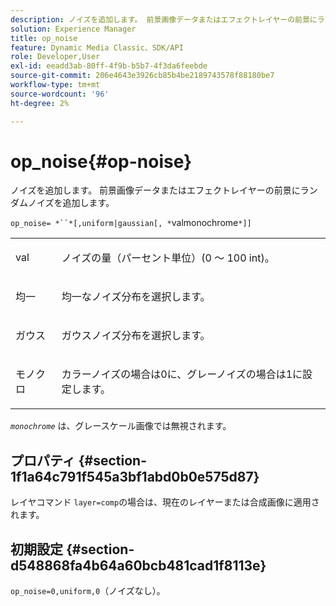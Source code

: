```yaml
---
description: ノイズを追加します。 前景画像データまたはエフェクトレイヤーの前景にランダムノイズを追加します。
solution: Experience Manager
title: op_noise
feature: Dynamic Media Classic、SDK/API
role: Developer,User
exl-id: eeadd3ab-80ff-4f9b-b5b7-4f3da6feebde
source-git-commit: 206e4643e3926cb85b4be2189743578f88180be7
workflow-type: tm+mt
source-wordcount: '96'
ht-degree: 2%

---
```


# op_noise{#op-noise}

ノイズを追加します。 前景画像データまたはエフェクトレイヤーの前景にランダムノイズを追加します。

`op_noise= *``*[,uniform|gaussian[, *`valmonochrome`*]]`

<table id="table_40675464E5824D52BF392ECCE2DDC03C"> 
 <tbody> 
  <tr> 
   <td colname="col1"> <p><span class="codeph"> val</span> </p> </td> 
   <td colname="col2"> <p>ノイズの量（パーセント単位）(0 ～ 100 int)。 </p> </td> 
  </tr> 
  <tr> 
   <td colname="col1"> <p><span class="codeph"> 均一</span> </p> </td> 
   <td colname="col2"> <p>均一なノイズ分布を選択します。 </p> </td> 
  </tr> 
  <tr> 
   <td colname="col1"> <p><span class="codeph"> ガウス</span> </p> </td> 
   <td colname="col2"> <p>ガウスノイズ分布を選択します。 </p> </td> 
  </tr> 
  <tr> 
   <td colname="col1"> <p><span class="varname"> モノクロ</span> </p> </td> 
   <td colname="col2"> <p>カラーノイズの場合は0に、グレーノイズの場合は1に設定します。 </p> </td> 
  </tr> 
 </tbody> 
</table>

*`monochrome`* は、グレースケール画像では無視されます。

## プロパティ {#section-1f1a64c791f545a3bf1abd0b0e575d87}

レイヤコマンド `layer=comp`の場合は、現在のレイヤーまたは合成画像に適用されます。

## 初期設定 {#section-d548868fa4b64a60bcb481cad1f8113e}

`op_noise=0,uniform,0`（ノイズなし）。
